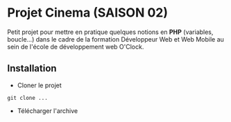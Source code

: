 # Projet Cinema (SAISON 02)
Petit projet pour mettre en pratique quelques notions en **PHP** (variables, boucle...) dans le cadre de la formation Développeur Web et Web Mobile au sein de l'école de développement web O'Clock.

## Installation
- Cloner le projet

```git clone ...```
- Télécharger l'archive
